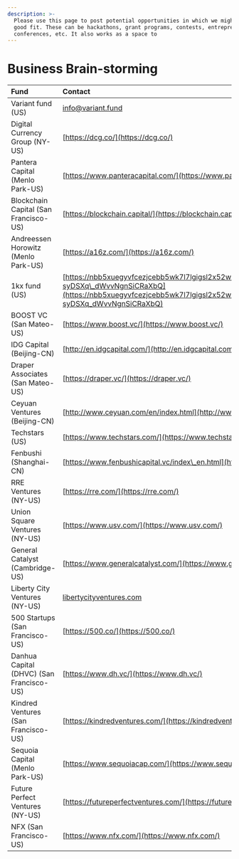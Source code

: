 ```yaml
---
description: >-
  Please use this page to post potential opportunities in which we might be a
  good fit. These can be hackathons, grant programs, contests, entrepreneurship
  conferences, etc. It also works as a space to
---
```


# Business Brain-storming

| Fund | Contact |
| :--- | :--- |
| Variant fund \(US\) | [info@variant.fund](mailto:info@variant.fund) |
| Digital Currency Group \(NY-US\) | [https://dcg.co/](https://dcg.co/) |
| Pantera Capital \(Menlo Park-US\) | [https://www.panteracapital.com/](https://www.panteracapital.com/) |
| Blockchain Capital \(San Francisco-US\) | [https://blockchain.capital/](https://blockchain.capital/) |
| Andreessen Horowitz \(Menlo Park-US\) | [https://a16z.com/](https://a16z.com/) |
| 1kx fund \(US\) | [https://nbb5xuegyvfcezjcebb5wk7l7lgigsl2x52wx3zwbhjiqjc2lw2a.arweave.net/aEPb0IbFSiJlIiBD2yvr-syDSXq\_dWvvNgnSiCRaXbQ](https://nbb5xuegyvfcezjcebb5wk7l7lgigsl2x52wx3zwbhjiqjc2lw2a.arweave.net/aEPb0IbFSiJlIiBD2yvr-syDSXq_dWvvNgnSiCRaXbQ) |
| BOOST VC \(San Mateo-US\) | [https://www.boost.vc/](https://www.boost.vc/) |
| IDG Capital \(Beijing-CN\) | [http://en.idgcapital.com/](http://en.idgcapital.com/) |
| Draper Associates \(San Mateo-US\) | [https://draper.vc/](https://draper.vc/) |
| Ceyuan Ventures \(Beijing-CN\) | [http://www.ceyuan.com/en/index.html](http://www.ceyuan.com/en/index.html) |
| Techstars \(US\) | [https://www.techstars.com/](https://www.techstars.com/) |
| Fenbushi \(Shanghai-CN\) | [https://www.fenbushicapital.vc/index\_en.html](https://www.fenbushicapital.vc/index_en.html) |
| RRE Ventures \(NY-US\) | [https://rre.com/](https://rre.com/) |
| Union Square Ventures \(NY-US\) | [https://www.usv.com/](https://www.usv.com/) |
| General Catalyst \(Cambridge-US\) | [https://www.generalcatalyst.com/](https://www.generalcatalyst.com/) |
| Liberty City Ventures \(NY-US\) | [libertycityventures.com](http://libertycityventures.com/) |
| 500 Startups \(San Francisco-US\) | [https://500.co/](https://500.co/) |
| Danhua Capital \(DHVC\) \(San Francisco-US\) | [https://www.dh.vc/](https://www.dh.vc/) |
| Kindred Ventures \(San Francisco-US\) | [https://kindredventures.com/](https://kindredventures.com/) |
| Sequoia Capital \(Menlo Park-US\) | [https://www.sequoiacap.com/](https://www.sequoiacap.com/) |
| Future Perfect Ventures \(NY-US\) | [https://futureperfectventures.com/](https://futureperfectventures.com/) |
| NFX \(San Francisco-US\) | [https://www.nfx.com/](https://www.nfx.com/) |


